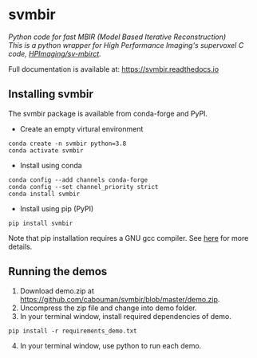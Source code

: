 # svmbir

*Python code for fast MBIR (Model Based Iterative Reconstruction)  
This is a python wrapper for High Performance Imaging's supervoxel C code, [HPImaging/sv-mbirct](https://github.com/HPImaging/sv-mbirct).*

Full documentation is available at: https://svmbir.readthedocs.io


## Installing svmbir

The svmbir package is available from conda-forge and PyPI.

- Create an empty virtural environment
```
conda create -n svmbir python=3.8
conda activate svmbir
```

- Install using conda

```
conda config --add channels conda-forge
conda config --set channel_priority strict
conda install svmbir
```

- Install using pip (PyPI)

```
pip install svmbir
```

Note that pip installation requires a GNU gcc compiler.
See [here](https://svmbir.readthedocs.io/en/latest/install.html#)
for more details.



## Running the demos
1. Download demo.zip at https://github.com/cabouman/svmbir/blob/master/demo.zip.
2. Uncompress the zip file and change into demo folder.
3. In your terminal window, install required dependencies of demo. 
```
pip install -r requirements_demo.txt
```
4. In your terminal window, use python to run each demo.




